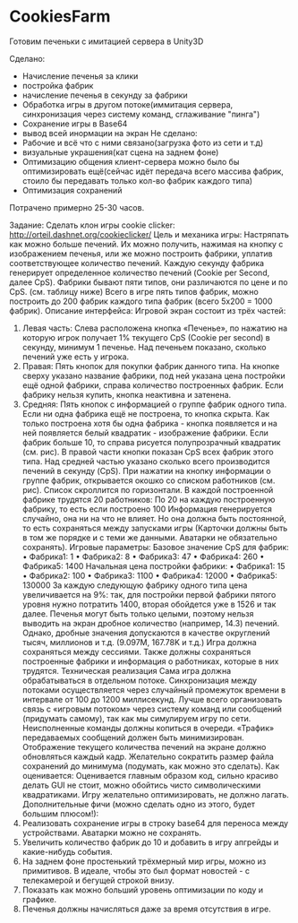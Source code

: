 # CookiesFarm
Готовим печеньки с имитацией сервера в Unity3D

Сделано:
 - Начисление печенья за клики
 - постройка фабрик
 - начисление печенья в секунду за фабрики
 - Обработка игры в другом потоке(иммитация сервера, синхронизация через систему команд, сглаживание "пинга")
 - Сохранение игры в Base64
 - вывод всей инормации на экран
 Не сделано:
 - Рабочие и всё что с ними связано(загрузка фото из сети и т.д)
 - визуальные украшения(кат сцена на заднем фоне)
 - Оптимизацию общения клиент-сервера можно было бы оптимизировать ещё(сейчас идёт передача всего массива фабрик, стоило бы передавать только кол-во фабрик каждого типа)
 - Оптимизация сохранений

Потрачено примерно 25-30 часов.

Задание:
Сделать клон игры cookie clicker: http://orteil.dashnet.org/cookieclicker/
Цель и механика игры:
Настряпать как можно больше печений.
Их можно получить, нажимая на кнопку с изображением печенья, или же можно построить
фабрики, уплатив соответствующее количество печений.
Каждую секунду фабрика генерирует определенное количество печений (Cookie per Second, далее
CpS).
Фабрики бывают пяти типов, они различаются по цене и по CpS. (см. таблицу ниже)
Всего в игре пять типов фабрик, можно построить до 200 фабрик каждого типа фабрик (всего
5х200 = 1000 фабрик).
Описание интерфейса:
Игровой экран состоит из трёх частей:
1. Левая часть:
Слева расположена кнопка «Печенье», по нажатию на которую игрок получает 1%
текущего CpS (Cookie per second) в секунду, минимум 1 печенье.
Над печеньем показано, сколько печений уже есть у игрока.
2. Правая:
Пять кнопок для покупки фабрик данного типа. На кнопке сверху указано название
фабрики, под ней указана цена постройки ещё одной фабрики, справа количество
построенных фабрик.
Если фабрику нельзя купить, кнопка неактивна и затенена.
3. Средняя:
Пять кнопок с информацией о группе фабрик одного типа. Если ни одна фабрика ещё не
построена, то кнопка скрыта. Как только построена хотя бы одна фабрика - кнопка
появляется и на ней появляется белый квадратик - изображение фабрики. Если фабрик
больше 10, то справа рисуется полупрозрачный квадратик (см. рис). В правой части кнопки
показан CpS всех фабрик этого типа.
Над средней частью указано сколько всего производится печений в секунду (CpS).
При нажатии на кнопку информации о группе фабрик, открывается окошко со списком
работников (см. рис). Список скроллится по горизонтали.
В каждой построенной фабрике трудятся 20 работников:
По 20 на каждую построенную фабрику, то есть если построено 100 
Информация генерируется случайно, она ни на что не влияет. Но она должна быть постоянной, то
есть сохраняться между запусками игры (Карточки должны быть в том же порядке и с теми же
данными. Аватарки не обязательно сохранять).
Игровые параметры:
Базовое значение CpS для фабрик:
• Фабрика1: 1
• Фабрика2: 8
• Фабрика3: 47
• Фабрика4: 260
• Фабрика5: 1400
Начальная цена постройки фабрики:
• Фабрика1: 15
• Фабрика2: 100
• Фабрика3: 1100
• Фабрика4: 12000
• Фабрика5: 130000
За каждую следующую фабрику одного типа цена увеличивается на 9%: так, для постройки первой
фабрики пятого уровня нужно потратить 1400, вторая обойдется уже в 1526 и так далее.
Печенья могут быть только целыми, поэтому нельзя выводить на экран дробное количество
(например, 14.3) печений. Однако, дробные значения допускаются в качестве округлений тысяч,
миллионов и т.д. (9.097M, 167.78K и т.д.)
Игра должна сохраняться между сессиями. Также должны сохраняться построенные фабрики и
информация о работниках, которые в них трудятся.
Техническая реализация
Сама игра должна обрабатываться в отдельном потоке. Синхронизация между потоками
осуществляется через случайный промежуток времени в интервале от 100 до 1200 миллисекунд.
Лучше всего организовать связь с «игровым потоком» через систему команд или сообщений
(придумать самому), так как мы симулируем игру по сети. Неисполненные команды должны
копиться в очереди.
«Трафик» передаваемых сообщений должен быть минимизирован.
Отображение текущего количества печений на экране должно обновляться каждый кадр.
Желательно сократить размер файла сохранений до минимума (подумать, как можно это
сделать).
Как оценивается:
Оценивается главным образом код, сильно красиво делать GUI не стоит, можно обойтись чисто
символическими квадратиками.
Игру желательно оптимизировать, не должно лагать.
Дополнительные фичи (можно сделать одно из этого, будет большим плюсом!):
1. Реализовать сохранение игры в строку base64 для переноса между устройствами. Аватарки
можно не сохранять.
2. Увеличить количество фабрик до 10 и добавить в игру апгрейды и какие-нибудь события.
3. На заднем фоне простенький трёхмерный мир игры, можно из примитивов. В идеале, чтобы это
был формат новостей - с телекамерой и бегущей строкой внизу.
4. Показать как можно больший уровень оптимизации по коду и графике.
5. Печенья должны начисляться даже за время отсутствия в игре.
